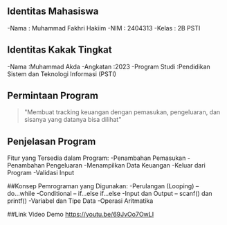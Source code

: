 ## Identitas Mahasiswa
-Nama  : Muhammad Fakhri Hakiim
-NIM   : 2404313
-Kelas : 2B PSTI

## Identitas Kakak Tingkat
-Nama           :Muhammad Akda
-Angkatan       :2023
-Program Studi  :Pendidikan Sistem dan Teknologi Informasi (PSTI)

## Permintaan Program
> "Membuat tracking keuangan dengan pemasukan, pengeluaran, dan sisanya yang datanya bisa dilihat"

## Penjelasan Program
Fitur yang Tersedia dalam Program:
-Penambahan Pemasukan
-Penambahan Pengeluaran
-Menampilkan Data Keuangan
-Keluar dari Program
-Validasi Input

##Konsep Pemrograman yang Digunakan:
-Perulangan (Looping) – do...while
-Conditional – if...else if...else
-Input dan Output – scanf() dan printf()
-Variabel dan Tipe Data
-Operasi Aritmatika

##Link Video Demo
https://youtu.be/69JvOo7OwLI
